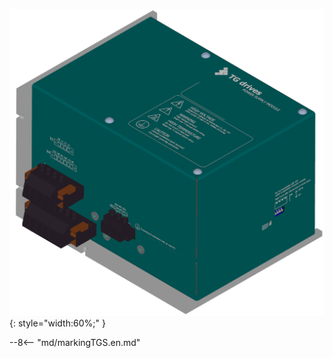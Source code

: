![TGS-560-25 pic](../../../../source/img/photo_TGS-560-25_50.webp){: style="width:60%;" }

--8<-- "md/markingTGS.en.md"
